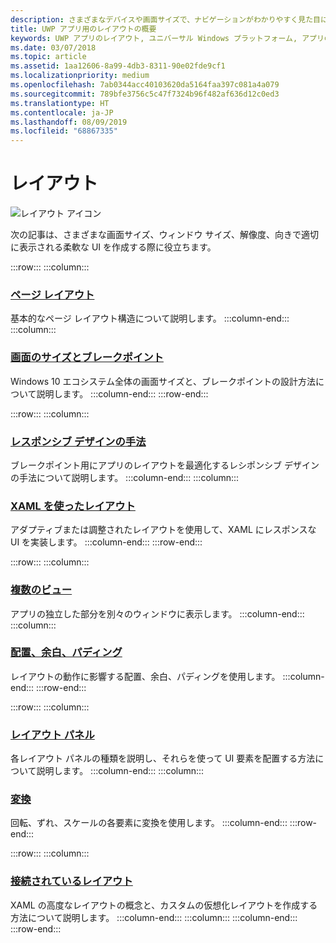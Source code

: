 ```yaml
---
description: さまざまなデバイスや画面サイズで、ナビゲーションがわかりやすく見た目にも優れた UWP アプリを設計およびコーディングする方法について説明します。
title: UWP アプリ用のレイアウトの概要
keywords: UWP アプリのレイアウト, ユニバーサル Windows プラットフォーム, アプリの設計, インターフェイス
ms.date: 03/07/2018
ms.topic: article
ms.assetid: 1aa12606-8a99-4db3-8311-90e02fde9cf1
ms.localizationpriority: medium
ms.openlocfilehash: 7ab0344acc40103620da5164faa397c081a4a079
ms.sourcegitcommit: 789bfe3756c5c47f7324b96f482af636d12c0ed3
ms.translationtype: HT
ms.contentlocale: ja-JP
ms.lasthandoff: 08/09/2019
ms.locfileid: "68867335"
---
```

# <a name="layout"></a>レイアウト

![レイアウト アイコン](../images/layout-2x.png)

次の記事は、さまざまな画面サイズ、ウィンドウ サイズ、解像度、向きで適切に表示される柔軟な UI を作成する際に役立ちます。

:::row:::
    :::column:::
### <a name="page-layoutpage-layoutmd"></a>[ページ レイアウト](page-layout.md)
基本的なページ レイアウト構造について説明します。
    :::column-end:::
    :::column:::
### <a name="screen-sizes-and-breakpointsscreen-sizes-and-breakpoints-for-responsive-designmd"></a>[画面のサイズとブレークポイント](screen-sizes-and-breakpoints-for-responsive-design.md)
Windows 10 エコシステム全体の画面サイズと、ブレークポイントの設計方法について説明します。
    :::column-end:::
:::row-end:::

:::row:::
    :::column:::
### <a name="responsive-design-techniquesresponsive-designmd"></a>[レスポンシブ デザインの手法](responsive-design.md)
ブレークポイント用にアプリのレイアウトを最適化するレシポンシブ デザインの手法について説明します。
    :::column-end:::
    :::column:::
### <a name="layouts-with-xamllayouts-with-xamlmd"></a>[XAML を使ったレイアウト](layouts-with-xaml.md)
アダプティブまたは調整されたレイアウトを使用して、XAML にレスポンスな UI を実装します。
    :::column-end:::
:::row-end:::

:::row:::
    :::column:::
### <a name="multiple-viewsshow-multiple-viewsmd"></a>[複数のビュー](show-multiple-views.md)
アプリの独立した部分を別々のウィンドウに表示します。
    :::column-end:::
    :::column:::
### <a name="alignment-margin-paddingalignment-margin-paddingmd"></a>[配置、余白、パディング](alignment-margin-padding.md)
レイアウトの動作に影響する配置、余白、パディングを使用します。
    :::column-end:::
:::row-end:::

:::row:::
    :::column:::
### <a name="layout-panelslayout-panelsmd"></a>[レイアウト パネル](layout-panels.md)
各レイアウト パネルの種類を説明し、それらを使って UI 要素を配置する方法について説明します。
    :::column-end:::
    :::column:::
### <a name="transformstransformsmd"></a>[変換](transforms.md)
回転、ずれ、スケールの各要素に変換を使用します。
    :::column-end:::
:::row-end:::

:::row:::
    :::column:::
### <a name="attached-layoutsattached-layoutsmd"></a>[接続されているレイアウト](attached-layouts.md)
XAML の高度なレイアウトの概念と、カスタムの仮想化レイアウトを作成する方法について説明します。
    :::column-end:::
    :::column:::
    :::column-end:::
:::row-end:::
